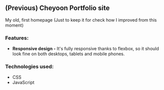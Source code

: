 ## (Previous) Cheyoon Portfolio site
My old, first homepage (Just to keep it for check how I improved from this moment)

### Features:
- **Responsive design -**
  It's fully responsive thanks to flexbox, so it should look fine on both desktops, tablets and mobile phones.

### Technologies used:
- CSS
- JavaScript
